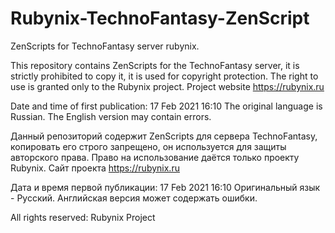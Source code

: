 # Rubynix-TechnoFantasy-ZenScript
ZenScripts for TechnoFantasy server rubynix. 

This repository contains ZenScripts for the TechnoFantasy server, it is strictly prohibited to copy it, it is used for copyright protection.
The right to use is granted only to the Rubynix project. Project website https://rubynix.ru

Date and time of first publication: 17 Feb 2021 16:10
The original language is Russian. The English version may contain errors.

Данный репозиторий содержит ZenScripts для сервера TechnoFantasy, копировать его строго запрещено, он используется для защиты авторского права. 
Право на использование даётся только проекту Rubynix. Сайт проекта https://rubynix.ru 

Дата и время первой публикации: 17 Feb 2021 16:10
Оригинальный язык - Русский. Английская версия может содержать ошибки.

All rights reserved: Rubynix Project
